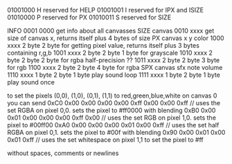 01001000	H	reserved for HELP
01001001	I	reserved for IPX and ISIZE
01010000	P	reserved for PX
01010011	S	reserved for SIZE

INFO
0001 0000															get info about all canvasses
SIZE canvas
0010 xxxx																get size of canvas x, returns itself plus 4 bytes of size
PX   canvas x      y      color
1000 xxxx   2 byte 2 byte								for getting pixel value, returns itself plus 3 bytes containing r,g,b
1001 xxxx   2 byte 2 byte 1 byte				for grayscale
1010 xxxx   2 byte 2 byte 2 byte				for rgba half-precision ??
1011 xxxx   2 byte 2 byte 3 byte				for rgb
1100 xxxx   2 byte 2 byte 4 byte				for rgba
SPX  canvas sfx    note   volume
1110 xxxx   1 byte 2 byte 1 byte				play sound loop
1111 xxxx   1 byte 2 byte 1 byte				play sound once


to set the pixels (0,0), (1,0), (0,1), (1,1) to red,green,blue,white on canvas 0 you can send
0xC0 0x00 0x00 0x00 0x00 0xff 0x00 0x00 0xff // uses the set RGBA on pixel 0,0. sets the pixel to #ff0000 with blending
0xB0 0x00 0x01 0x00 0x00 0x00 0xff 0x00      // uses the set RGB on pixel 1,0. sets the pixel to #00ff00
0xA0 0x00 0x00 0x00 0x01 0x00 0xff           // uses the set half RGBA on pixel 0,1. sets the pixel to #00f with blending
0x90 0x00 0x01 0x00 0x01 0xff                // uses the set whitespace on pixel 1,1 to set the pixel to #ff

without spaces, comments or newlines
